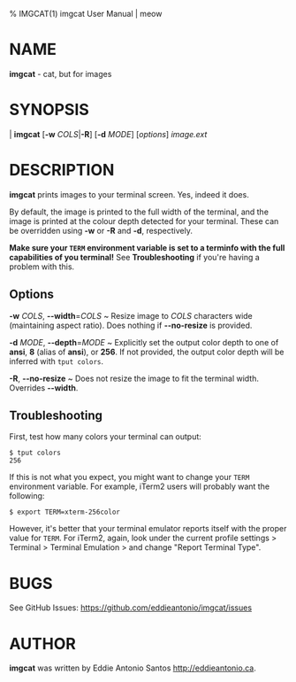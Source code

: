 % IMGCAT(1) imgcat User Manual | meow

# NAME

**imgcat** - cat, but for images

# SYNOPSIS

| **imgcat** [**-w** _COLS_|**-R**] [**-d** _MODE_] [_options_] _image.ext_

# DESCRIPTION

**imgcat** prints images to your terminal screen. Yes, indeed it does.

By default, the image is printed to the full width of the terminal, and
the image is printed at the colour depth detected for your terminal.
These can be overridden using **-w** or **-R** and **-d**, respectively.

__Make sure your `TERM` environment variable is set to a terminfo with
the full capabilities of you terminal!__ See **Troubleshooting** if
you're having a problem with this.

## Options

**-w** _COLS_, **--width**=_COLS_
  ~ Resize image to _COLS_ characters wide (maintaining aspect ratio).
  Does nothing if **--no-resize** is provided.

**-d** _MODE_, **--depth**=_MODE_
  ~ Explicitly set the output color depth to one of **ansi**, **8**
  (alias of **ansi**), or **256**. If not provided, the output color
  depth will be inferred with `tput colors`.

**-R**, **--no-resize**
  ~ Does not resize the image to fit the terminal width. Overrides
  **--width**.

## Troubleshooting

First, test how many colors your terminal can output:

    $ tput colors
    256

If this is not what you expect, you might want to change your `TERM`
environment variable. For example, iTerm2 users will probably want the
following:

    $ export TERM=xterm-256color

However, it's better that your terminal emulator reports itself with the
proper value for `TERM`. For iTerm2, again, look under the current
profile settings > Terminal > Terminal Emulation > and change "Report
Terminal Type".

# BUGS

See GitHub Issues: <https://github.com/eddieantonio/imgcat/issues>

# AUTHOR

**imgcat** was written by Eddie Antonio Santos <http://eddieantonio.ca>.
